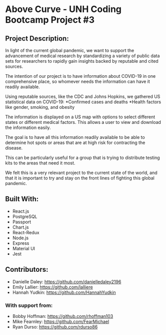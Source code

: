 # Above Curve - UNH Coding Bootcamp Project #3

## Project Description:
In light of the current global pandemic, we want to support the advancement of medical research by standardizing a variety of public data sets for researchers to rapidly gain insights backed by reputable and cited sources.

The intention of our project is to have information about COVID-19 in one comprehensive place, so whomever needs the information can have it readily available.

Using reputable sources, like the CDC and Johns Hopkins, we gathered US statistical data on COVID-19: 
*Confirmed cases and deaths
*Health factors like gender, smoking, and obesity

The information is displayed on a US map with options to select different states or different medical factors. This allows a user to view and download the information easily. 

The goal is to have all this information readily available to be able to determine hot spots or areas that are at high risk for contracting the disease.  

This can be particularly useful for a group that is trying to distribute testing kits to the areas that need it most.

We felt this is a very relevant project to the current state of the world, and that it is important to try and stay on the front lines of fighting this global pandemic.

## 

## Built With:
* React.js
* PostgreSQL
* Passport
* Chart.js
* React-Redux
* Node.js
* Express
* Material UI
* Jest

## Contributors:
* Danielle Daley: https://github.com/danielledaley2196
* Emily Lallier: https://github.com/lalliere
* Hannah Yudkin: https://github.com/HannahYudkin
### With support from:
* Bobby Hoffman: https://github.com/rhoffman103
* Mike Fearnley: https://github.com/FearMichael
* Ryan Durso: https://github.com/rdurso86

